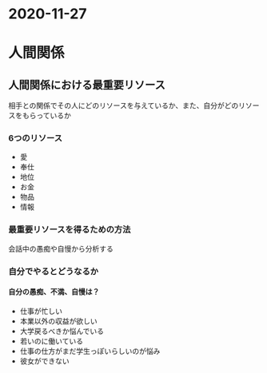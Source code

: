 # 2020-11-27

# 人間関係

## 人間関係における最重要リソース
相手との関係でその人にどのリソースを与えているか、また、自分がどのリソースをもらっているか

### 6つのリソース
- 愛
- 奉仕
- 地位
- お金
- 物品
- 情報

### 最重要リソースを得るための方法
会話中の愚痴や自慢から分析する

### 自分でやるとどうなるか

#### 自分の愚痴、不満、自慢は？
- 仕事が忙しい
- 本業以外の収益が欲しい
- 大学戻るべきか悩んでいる
- 若いのに働いている
- 仕事の仕方がまだ学生っぽいらしいのが悩み
- 彼女ができない
